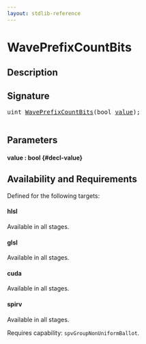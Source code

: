 ```yaml
---
layout: stdlib-reference
---
```


# WavePrefixCountBits

## Description





## Signature 

<pre>
<span class="code_keyword">uint</span> <a href="/stdlib-reference/global-decls/WavePrefixCountBits">WavePrefixCountBits</a>(<span class="code_keyword">bool</span> <a href="/stdlib-reference/global-decls/WavePrefixCountBits#decl-value" class="code_param">value</a>);

</pre>

## Parameters

#### value  : bool {#decl-value}

## Availability and Requirements

Defined for the following targets:

#### hlsl
Available in all stages.

#### glsl
Available in all stages.

#### cuda
Available in all stages.

#### spirv
Available in all stages.

Requires capability: `spvGroupNonUniformBallot`.


